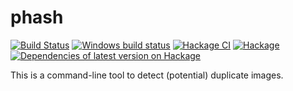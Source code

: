 # phash

[![Build Status](https://travis-ci.org/vmchale/phash.svg?branch=master)](https://travis-ci.org/vmchale/phash)
[![Windows build status](https://ci.appveyor.com/api/projects/status/github/vmchale/phash?svg=true)](https://ci.appveyor.com/project/vmchale/phash)
[![Hackage CI](https://matrix.hackage.haskell.org/api/v2/packages/phash/badge)](https://matrix.hackage.haskell.org/package/phash)
[![Hackage](https://img.shields.io/hackage/v/phash.svg)](http://hackage.haskell.org/package/phash)
[![Dependencies of latest version on Hackage](https://img.shields.io/hackage-deps/v/phash.svg)](https://hackage.haskell.org/package/phash)

This is a command-line tool to detect (potential) duplicate images.
